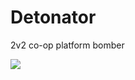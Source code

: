 # Detonator
2v2 co-op platform bomber

![](https://github.com/FredDeadRedemption/Detonator/blob/main/client/img/ssb.gif)
